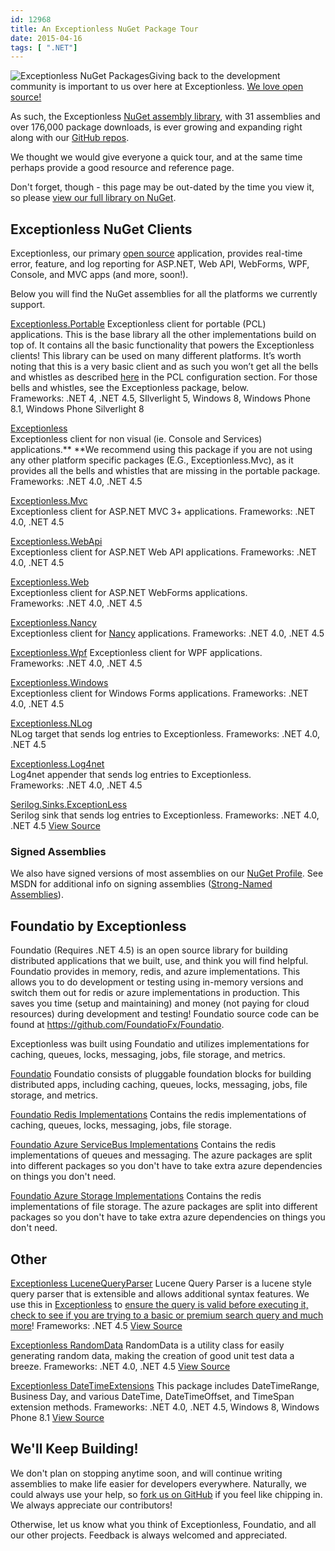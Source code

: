 ```yaml
---
id: 12968
title: An Exceptionless NuGet Package Tour
date: 2015-04-16
tags: [ ".NET"]
---
```

![Exceptionless NuGet Packages](/assets/img/news/nugetlogo.png)Giving back to the development community is important to us over here at Exceptionless. <a title="Exceptionless on GitHub" href="https://github.com/exceptionless" target="_blank">We love open source!</a>

As such, the Exceptionless <a title="Exceptionless NuGet Assembly Library" href="https://www.nuget.org/profiles/exceptionless?showAllPackages=True" target="_blank">NuGet assembly library</a>, with 31 assemblies and over 176,000 package downloads, is ever growing and expanding right along with our <a title="Exceptionless GitHub Repos" href="https://github.com/exceptionless" target="_blank">GitHub repos</a>.

We thought we would give everyone a quick tour, and at the same time perhaps provide a good resource and reference page.

Don't forget, though - this page may be out-dated by the time you view it, so please <a title="Exceptionless NuGet Packages" href="https://www.nuget.org/profiles/exceptionless?showAllPackages=True" target="_blank">view our full library on NuGet</a>.<!--more-->

## Exceptionless NuGet Clients

Exceptionless, our primary <a title="Exceptionless GitHub Repo" href="https://github.com/exceptionless/Exceptionless.net" target="_blank">open source</a> application, provides real-time error, feature, and log reporting for ASP.NET, Web API, WebForms, WPF, Console, and MVC apps (and more, soon!).

Below you will find the NuGet assemblies for all the platforms we currently support.

<a title="Exceptionless.Portable NuGet Package" href="https://www.nuget.org/packages/Exceptionless.Portable/" target="_blank">Exceptionless.Portable</a>
Exceptionless client for portable (PCL) applications. This is the base library all the other implementations build on top of. It contains all the basic functionality that powers the Exceptionless clients! This library can be used on many different platforms. It’s worth noting that this is a very basic client and as such you won’t get all the bells and whistles as described <a title="Exeptionless Configuration Documentation" href="http://docs.exceptionless.com/contents/configuration/" target="_blank">here</a> in the PCL configuration section. For those bells and whistles, see the Exceptionless package, below.
Frameworks: .NET 4, .NET 4.5, SIlverlight 5, Windows 8, Windows Phone 8.1, Windows Phone Silverlight 8

<a title="Exceptionless NuGet Package" href="https://www.nuget.org/packages/Exceptionless/" target="_blank">Exceptionless<br /> </a>Exceptionless client for non visual (ie. Console and Services) applications.** **We recommend using this package if you are not using any other platform specific packages (E.G., Exceptionless.Mvc), as it provides all the bells and whistles that are missing in the portable package.
Frameworks: .NET 4.0, .NET 4.5

<a title="Exceptionless.Mvc NuGet Package" href="https://www.nuget.org/packages/Exceptionless.Mvc/" target="_blank">Exceptionless.Mvc<br /> </a>Exceptionless client for ASP.NET MVC 3+ applications.
Frameworks: .NET 4.0, .NET 4.5

<a title="Exceptionless.WebApi NuGet Package" href="https://www.nuget.org/packages/Exceptionless.WebApi/" target="_blank">Exceptionless.WebApi<br /> </a>Exceptionless client for ASP.NET Web API applications.
Frameworks: .NET 4.0, .NET 4.5

<a title="Exceptionless.Web NuGet Package" href="https://www.nuget.org/packages/Exceptionless.Web/" target="_blank">Exceptionless.Web<br /> </a>Exceptionless client for ASP.NET WebForms applications.
Frameworks: .NET 4.0, .NET 4.5

<a title="Exceptionless.Nancy NuGet Package" href="https://www.nuget.org/packages/Exceptionless.Nancy/" target="_blank">Exceptionless.Nancy<br /> </a>Exceptionless client for <a title="NancyFX" href="http://nancyfx.org/" target="_blank">Nancy</a> applications.
Frameworks: .NET 4.0, .NET 4.5

<a title="Exceptionless.Wpf NuGet Package" href="https://www.nuget.org/packages/Exceptionless.Wpf/" target="_blank">Exceptionless.Wpf</a>
Exceptionless client for WPF applications.
Frameworks: .NET 4.0, .NET 4.5

<a title="Exceptionless.Windows NuGet Package" href="https://www.nuget.org/packages/Exceptionless.Windows/" target="_blank">Exceptionless.Windows<br /> </a>Exceptionless client for Windows Forms applications.
Frameworks: .NET 4.0, .NET 4.5

<a title="Exceptionless.NLog NuGet Package" href="https://www.nuget.org/packages/Exceptionless.NLog/" target="_blank">Exceptionless.NLog<br /> </a>NLog target that sends log entries to Exceptionless.
Frameworks: .NET 4.0, .NET 4.5

<a title="Exceptionless.Log4net NuGet Package" href="https://www.nuget.org/packages/Exceptionless.Log4net/" target="_blank">Exceptionless.Log4net<br /> </a>Log4net appender that sends log entries to Exceptionless.
Frameworks: .NET 4.0, .NET 4.5

<a title="Serilog.Sinks.Exceptionless NuGet Package" href="https://www.nuget.org/packages/Serilog.Sinks.ExceptionLess/" target="_blank">Serilog.Sinks.ExceptionLess<br /> </a>Serilog sink that sends log entries to Exceptionless.
Frameworks: .NET 4.0, .NET 4.5
<a title="Exceptionless sink for Serilog Source Code" href="https://github.com/serilog/serilog-sinks-exceptionless" target="_blank">View Source</a>

### Signed Assemblies

We also have signed versions of most assemblies on our <a title="Exceptionless NuGet Profile" href="https://www.nuget.org/profiles/exceptionless?showAllPackages=True" target="_blank">NuGet Profile</a>. See MSDN for additional info on signing assemblies (<a title="Strong-Named Signed Assemblies" href="https://msdn.microsoft.com/en-us/library/wd40t7ad%28v=vs.110%29.aspx" target="_blank">Strong-Named Assemblies</a>).

## Foundatio by Exceptionless

Foundatio (Requires .NET 4.5) is an open source library for building distributed applications that we built, use, and think you will find helpful. Foundatio provides in memory, redis, and azure implementations. This allows you to do development or testing using in-memory versions and switch them out for redis or azure implementations in production. This saves you time (setup and maintaining) and money (not paying for cloud resources) during development and testing! Foundatio source code can be found at <a title="Foiundatio Source Code on GitHub" href="https://github.com/FoundatioFx/Foundatio" target="_blank">https://github.com/FoundatioFx/Foundatio</a>.

Exceptionless was built using Foundatio and utilizes implementations for caching, queues, locks, messaging, jobs, file storage, and metrics.

<a title="Foundatio Exceptionless NuGet Package" href="https://www.nuget.org/packages/Foundatio/" target="_blank">Foundatio</a>
Foundatio consists of pluggable foundation blocks for building distributed apps, including caching, queues, locks, messaging, jobs, file storage, and metrics.

<a title="Foundatio Redis Implementations NuGet Package" href="https://www.nuget.org/packages/Foundatio.Redis/" target="_blank">Foundatio Redis Implementations</a>
Contains the redis implementations of caching, queues, locks, messaging, jobs, file storage.

<a title="Foundatio Azure ServiceBus Implementations NuGet Package" href="https://www.nuget.org/packages/Foundatio.AzureServiceBus/" target="_blank">Foundatio Azure ServiceBus Implementations</a>
Contains the redis implementations of queues and messaging. The azure packages are split into different packages so you don't have to take extra azure dependencies on things you don't need.

<a title="Foundatio Azure Storage Implementations NuGet Package" href="https://www.nuget.org/packages/Foundatio.AzureStorage/" target="_blank">Foundatio Azure Storage Implementations</a>
Contains the redis implementations of file storage. The azure packages are split into different packages so you don't have to take extra azure dependencies on things you don't need.

## Other

<a title="Exceptionless Lucene Query Parser NuGet Package" href="https://www.nuget.org/packages/Foundatio.Parsers.LuceneQueries/" target="_blank">Exceptionless LuceneQueryParser</a>
Lucene Query Parser is a lucene style query parser that is extensible and allows additional syntax features. We use this in <a title="Exceptionless Source Code" href="https://github.com/exceptionless/Exceptionless" target="_blank">Exceptionless</a> to <a title="Exceptionless Query Source Code" href="https://github.com/exceptionless/Exceptionless/blob/master/src/Exceptionless.Core/Repositories/Queries/Validation/PersistentEventQueryValidator.cs" target="_blank">ensure the query is valid before executing it, check to see if you are trying to a basic or premium search query and much more</a>!
Frameworks: .NET 4.5
<a title="Exceptionless LuceneQueryParser Source on GitHub" href="https://github.com/FoundatioFx/Foundatio.Parsers" target="_blank">View Source</a>

<a title="Exceptionless Random Data NuGet Package" href="https://www.nuget.org/packages/Exceptionless.RandomData/" target="_blank">Exceptionless RandomData</a>
RandomData is a utility class for easily generating random data, making the creation of good unit test data a breeze.
Frameworks: .NET 4.0, .NET 4.5
<a title="Exceptionless Random Data Source Code" href="https://github.com/exceptionless/Exceptionless.RandomData" target="_blank">View Source</a>

<a title="Exceptionless Date Time Extensions NuGet Package" href="https://www.nuget.org/packages/Exceptionless.DateTimeExtensions/" target="_blank">Exceptionless DateTimeExtensions</a>
This package includes DateTimeRange, Business Day, and various DateTime, DateTimeOffset, and TimeSpan extension methods.
Frameworks: .NET 4.0, .NET 4.5, Windows 8, Windows Phone 8.1
<a title="Exceptionless DateTimeExtensions Source Code on GitHub" href="https://github.com/exceptionless/Exceptionless.DateTimeExtensions" target="_blank">View Source</a>

## We'll Keep Building!

We don't plan on stopping anytime soon, and will continue writing assemblies to make life easier for developers everywhere. Naturally, we could always use your help, so <a title="Exceptionless GitHub" href="https://github.com/exceptionless" target="_blank">fork us on GitHub</a> if you feel like chipping in. We always appreciate our contributors!

Otherwise, let us know what you think of Exceptionless, Foundatio, and all our other projects. Feedback is always welcomed and appreciated.
